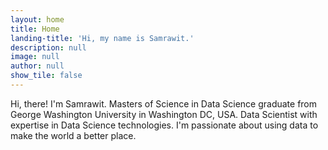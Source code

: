 ```yaml
---
layout: home
title: Home
landing-title: 'Hi, my name is Samrawit.'
description: null
image: null
author: null
show_tile: false
---
```


Hi, there! I'm Samrawit.
Masters of Science in Data Science graduate from George Washington University in Washington DC, USA. Data Scientist with expertise in Data Science technologies. I'm passionate about using data to make the world a better place.
